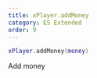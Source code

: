 ```yaml
---
title: xPlayer.addMoney
category: ES Extended
order: 9
---
```


```lua
xPlayer.addMoney(money)
```

Add money
